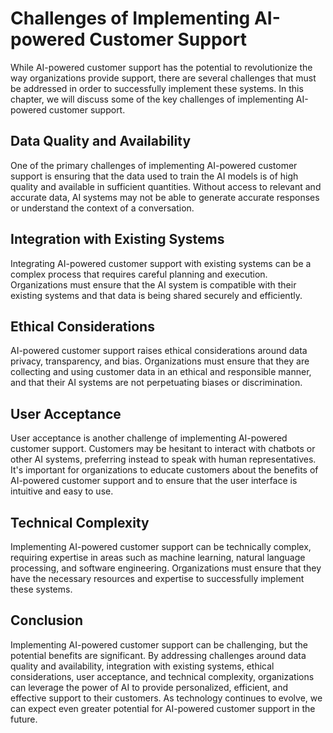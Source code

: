 Challenges of Implementing AI-powered Customer Support
============================================================================================================

While AI-powered customer support has the potential to revolutionize the way organizations provide support, there are several challenges that must be addressed in order to successfully implement these systems. In this chapter, we will discuss some of the key challenges of implementing AI-powered customer support.

Data Quality and Availability
-----------------------------

One of the primary challenges of implementing AI-powered customer support is ensuring that the data used to train the AI models is of high quality and available in sufficient quantities. Without access to relevant and accurate data, AI systems may not be able to generate accurate responses or understand the context of a conversation.

Integration with Existing Systems
---------------------------------

Integrating AI-powered customer support with existing systems can be a complex process that requires careful planning and execution. Organizations must ensure that the AI system is compatible with their existing systems and that data is being shared securely and efficiently.

Ethical Considerations
----------------------

AI-powered customer support raises ethical considerations around data privacy, transparency, and bias. Organizations must ensure that they are collecting and using customer data in an ethical and responsible manner, and that their AI systems are not perpetuating biases or discrimination.

User Acceptance
---------------

User acceptance is another challenge of implementing AI-powered customer support. Customers may be hesitant to interact with chatbots or other AI systems, preferring instead to speak with human representatives. It's important for organizations to educate customers about the benefits of AI-powered customer support and to ensure that the user interface is intuitive and easy to use.

Technical Complexity
--------------------

Implementing AI-powered customer support can be technically complex, requiring expertise in areas such as machine learning, natural language processing, and software engineering. Organizations must ensure that they have the necessary resources and expertise to successfully implement these systems.

Conclusion
----------

Implementing AI-powered customer support can be challenging, but the potential benefits are significant. By addressing challenges around data quality and availability, integration with existing systems, ethical considerations, user acceptance, and technical complexity, organizations can leverage the power of AI to provide personalized, efficient, and effective support to their customers. As technology continues to evolve, we can expect even greater potential for AI-powered customer support in the future.
